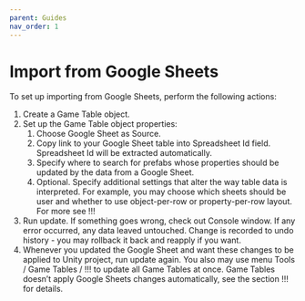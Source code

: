 ```yaml
---
parent: Guides
nav_order: 1
---
```

# Import from Google Sheets
To set up importing from Google Sheets, perform the following actions:
1. Create a Game Table object.
2. Set up the Game Table object properties:
    1. Choose Google Sheet as Source.
    2. Copy link to your Google Sheet table into Spreadsheet Id field. Spreadsheet Id will be extracted automatically.
    3. Specify where to search for prefabs whose properties should be updated by the data from a Google Sheet.
    4. Optional. Specify additional settings that alter the way table data is interpreted. For example, you may choose which sheets should be user and whether to use object-per-row or property-per-row layout. For more see !!!
3. Run update. If something goes wrong, check out Console window. If any error occurred, any data leaved untouched. Change is recorded to undo history - you may rollback it back and reapply if you want.
4. Whenever you updated the Google Sheet and want these changes to be applied to Unity project, run update again. You also may use menu Tools / Game Tables / !!! to update all Game Tables at once. Game Tables doesn’t apply Google Sheets changes automatically, see the section !!! for details.